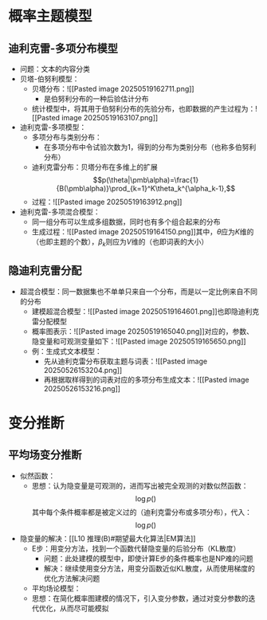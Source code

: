 # 概率主题模型
## 迪利克雷-多项分布模型
- 问题：文本的内容分类
- 贝塔-伯努利模型：
	- 贝塔分布：![[Pasted image 20250519162711.png]]
		- 是伯努利分布的一种后验估计分布
	- 统计模型中，将其用于伯努利分布的先验分布，也即数据的产生过程为：![[Pasted image 20250519163107.png]]
- 迪利克雷-多项模型：
	- 多项分布与类别分布：
		- 在多项分布中令试验次数为1，得到的分布为类别分布（也称多伯努利分布）
	- 迪利克雷分布：贝塔分布在多维上的扩展$$p(\theta|\pmb\alpha)=\frac{1}{B(\pmb\alpha)}\prod_{k=1}^K\theta_k^{\alpha_k-1},$$
	- 过程：![[Pasted image 20250519163912.png]]
- 迪利克雷-多项混合模型：
	- 同一组分布可以生成多组数据，同时也有多个组合起来的分布
	- 生成过程：![[Pasted image 20250519164150.png]]其中，$\theta$应为$K$维的（也即主题的个数），$\beta_k$则应为$V$维的（也即词表的大小）
## 隐迪利克雷分配
- 超混合模型：同一数据集也不单单只来自一个分布，而是以一定比例来自不同的分布
	- 建模超混合模型：![[Pasted image 20250519164601.png]]也即隐迪利克雷分配模型
	- 概率图表示：![[Pasted image 20250519165040.png]]对应的，参数、隐变量和可观测变量如下：![[Pasted image 20250519165650.png]]
	- 例：生成式文本模型：
		- 先从迪利克雷分布获取主题与词表：![[Pasted image 20250526153204.png]]
		- 再根据取样得到的词表对应的多项分布生成文本：![[Pasted image 20250526153216.png]]
# 变分推断
## 平均场变分推断
- 似然函数：
	- 思想：认为隐变量是可观测的，进而写出被完全观测的对数似然函数：$$\log p()$$其中每个条件概率都是被定义过的（迪利克雷分布或多项分布），代入：$$\log p()$$
- 隐变量的解决：[[L10 推理(B)#期望最大化算法|EM算法]]
	- E步：用变分方法，找到一个函数代替隐变量的后验分布（KL散度）
		- 问题：此处建模的模型中，即使计算E步的条件概率也是NP难的问题
		- 解决：继续使用变分方法，用变分函数近似KL散度，从而使用梯度的优化方法解决问题
	- 平均场论模型：
	- 思想：在简化概率图建模的情况下，引入变分参数，通过对变分参数的迭代优化，从而尽可能模拟


## 



## 